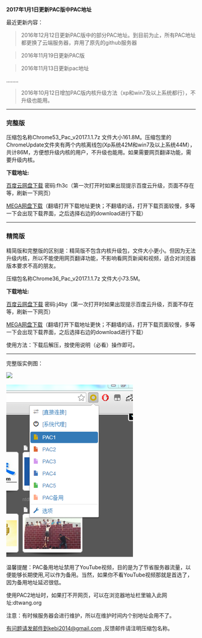 **2017年1月1日更新PAC版中PAC地址**

最近更新内容：

> 2016年12月12日更新PAC版中的部分PAC地址。到目前为止，所有PAC地址都更换了云端服务器，弃用了原先的github服务器

> 2016年11月19日更新PAC版

> 2016年11月13日更新pac地址

........

> 2016年10月12日增加PAC版内核升级方法（xp和win7及以上系统都行），不升级也能用。

***

### 完整版

压缩包名称Chrome53_Pac_v2017.1.1.7z 文件大小161.8M。压缩包里的ChromeUpdate文件夹有两个内核离线包(Xp系统42M和win7及以上系统44M），共计86M，方便想升级内核的用户，不升级也能用。如果需要网页翻译功能，需要升级内核。

**下载地址:**

[百度云网盘下载](http://pan.baidu.com/s/1o7P8h30) 密码:fh3c（第一次打开时如果出现提示百度云升级，页面不存在等，刷新一下网页）

[MEGA网盘下载](https://mega.nz/#!d5gXkQCK!iN7__cNiqELzpLSMRcCwmBop2HnNFGE2er1dx3H2j4U)（翻墙打开下载地址更快；不翻墙的话，打开下载页面较慢，多等一下会出现下载界面，之后选择右边的download进行下载）

***

### 精简版

精简版和完整版的区别是：精简版不包含内核升级包，文件大小更小。但因为无法升级内核，所以不能使用网页翻译功能，不影响看网页新闻和视频，适合对浏览器版本要求不高的朋友。

压缩包名称Chrome36_Pac_v2017.1.1.7z 文件大小73.5M。

**下载地址:**

[百度云网盘下载](http://pan.baidu.com/s/1b4rQXo) 密码:j4by（第一次打开时如果出现提示百度云升级，页面不存在等，刷新一下网页）

[MEGA网盘下载](https://mega.nz/#!1lQRwSCa!xO0eFxw9Mb96gKac1W8oHRcBQUqYLDQBNT5hua-a7Hk)（翻墙打开下载地址更快；不翻墙的话，打开下载页面较慢，多等一下会出现下载界面，之后选择右边的download进行下载）

使用方法：下载后解压，按使用说明（必看）操作即可。


***

完整版实例图：

![](https://raw.githubusercontent.com/Alvin9999/pac2/master/pac新版1.png)

![](https://raw.githubusercontent.com/Alvin9999/crp_up/master/pac12.PNG)

温馨提醒：PAC备用地址禁用了YouTube视频，目的是为了节省服务器流量，以便能够长期使用,可以作为备用。当然，如果你不看YouTube视频那就是首选了，因为备用地址延迟很低。

使用PAC2地址时，如果打不开网页，可以在浏览器地址栏里输入此网址:dtwang.org

注意：有时候服务器会进行维护，所以在维护时间内个别地址会用不了。



有问题请发邮件到kebi2014@gmail.com ,反馈邮件请注明压缩包名称。
